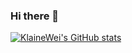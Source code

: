 ### Hi there 👋

[![KlaineWei's GitHub stats](https://github-readme-stats.vercel.app/api?username=KlaineWei)](https://github.com/KlaineWei/github-readme-stats)

<!--
**KlaineWei/klainewei** is a ✨ _special_ ✨ repository because its `README.md` (this file) appears on your GitHub profile.

Here are some ideas to get you started:

- 🔭 I’m currently working on ...
- 🌱 I’m currently learning ...
- 👯 I’m looking to collaborate on ...
- 🤔 I’m looking for help with ...
- 💬 Ask me about ...
- 📫 How to reach me: ...
- 😄 Pronouns: ...
- ⚡ Fun fact: ...
-->
